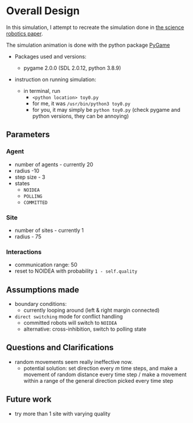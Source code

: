 # Overall Design
In this simulation, I attempt to recreate the simulation done in [the science robotics paper](https://www.science.org/doi/10.1126/scirobotics.abf1416#pill-citations).

The simulation animation is done with the python package [PyGame](https://www.pygame.org/wiki/GettingStarted)

-	Packages used and versions:
	- pygame 2.0.0 (SDL 2.0.12, python 3.8.9)

- instruction on running simulation:
	- in terminal, run
		- `<python location> toy0.py`
		- for me, it was `/usr/bin/python3 toy0.py`
		- for you, it may simply be `python toy0.py` (check pygame and python versions, they can be annoying) 

## Parameters
### Agent

- number of agents - currently 20
- radius -10
- step size - 3
- states
	- `NOIDEA`
	- `POLLING`
	- `COMMITTED`

### Site

- number of sites - currently 1
- radius - 75

### Interactions
- communication range: 50
- reset to NOIDEA with probability `1 - self.quality`

## Assumptions made
- boundary conditions:
	- currently looping around (left & right margin connected)
- `direct switching` mode for conflict handling
	- committed robots will switch to `NOIDEA`
	- alternative: cross-inhibition, switch to polling state


## Questions and Clarifications
- random movements seem really ineffective now.
	- potential solution: set direction every $m$ time steps, and make a movement of random distance every time step / make a movement within a range of the general direction picked every time step

## Future work
- try more than 1 site with varying quality
